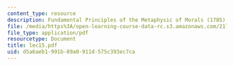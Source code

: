 ```yaml
---
content_type: resource
description: Fundamental Principles of the Metaphysic of Morals (1785)
file: /media/https%3A/open-learning-course-data-rc.s3.amazonaws.com/21l-002-2-foundations-of-western-culture-ii-renaissance-to-modernity-spring-2003/d5a6aeb1991b89a0911d575c393ec7ca_lec15.pdf
file_type: application/pdf
resourcetype: Document
title: lec15.pdf
uid: d5a6aeb1-991b-89a0-911d-575c393ec7ca
---
```

